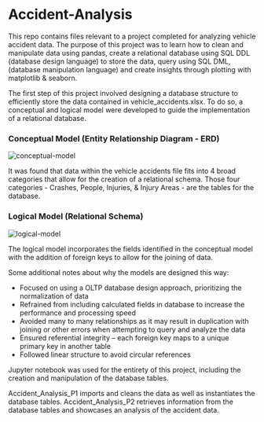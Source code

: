 # Accident-Analysis

This repo contains files relevant to a project completed for analyzing vehicle accident data.
The purpose of this project was to learn how to clean and manipulate data using pandas, create a relational 
database using SQL DDL (database design language) to store the data, query using SQL DML, (database manipulation language)
and create insights through plotting with matplotlib & seaborn.

The first step of this project involved designing a database structure to efficiently store the data contained in 
vehicle_accidents.xlsx. To do so, a conceptual and logical model were developed to guide the implementation of a 
relational database. 

### Conceptual Model (Entity Relationship Diagram - ERD)

![conceptual-model](https://github.com/zbiery/Accident-Analysis/assets/137420393/8873fb8e-6d33-4c99-bf31-6228b0d235fc)

It was found that data within the vehicle accidents file fits into 4 broad categories that allow for the creation
of a relational schema. Those four categories - Crashes, People, Injuries, & Injury Areas - are the tables for the
database.

### Logical Model (Relational Schema)

![logical-model](https://github.com/zbiery/Accident-Analysis/assets/137420393/139b3674-f651-4a4e-a44b-94f4b23bce57)

The logical model incorporates the fields identified in the conceptual model with the addition of foreign keys to allow for the joining of data. 

Some additional notes about why the models are designed this way:
* Focused on using a OLTP database design approach, prioritizing the normalization of data
* Refrained from including calculated fields in database to increase the performance and processing speed 
*	Avoided many to many relationships as it may result in duplication with joining or other errors when attempting to query and analyze the data
* Ensured referential integrity – each foreign key maps to a unique primary key in another table
* Followed linear structure to avoid circular references 

Jupyter notebook was used for the entirety of this project, including the creation and manipulation of the database tables.

Accident_Analysis_P1 imports and cleans the data as well as instantiates the database tables.
Accident_Analysis_P2 retrieves information from the database tables and showcases an analysis of the accident data.
